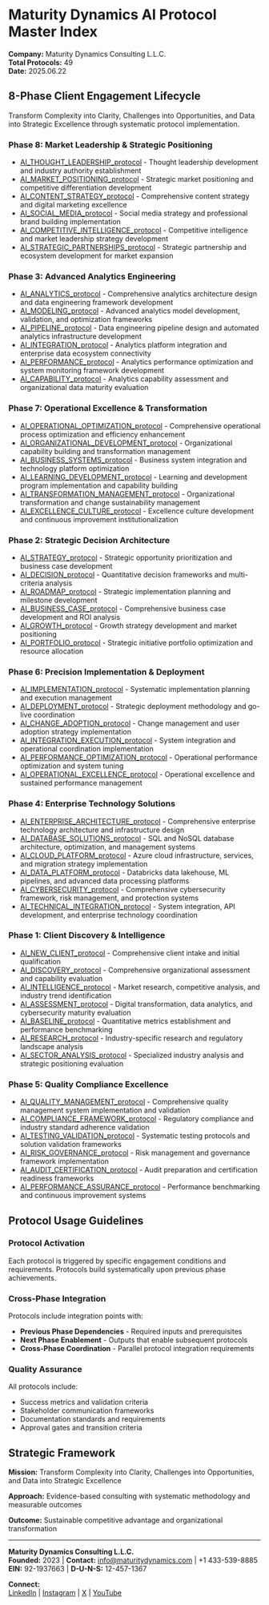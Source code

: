 ﻿# Maturity Dynamics AI Protocol Master Index

**Company:** Maturity Dynamics Consulting L.L.C.  
**Total Protocols:** 49  
**Date:** 2025.06.22  

## 8-Phase Client Engagement Lifecycle

Transform Complexity into Clarity, Challenges into Opportunities, and Data into Strategic Excellence through systematic protocol implementation.

### Phase 8: Market Leadership & Strategic Positioning
- [AI_THOUGHT_LEADERSHIP_protocol](phase-08-market-leadership--strategic-positioning\AI_THOUGHT_LEADERSHIP_protocol.md) - Thought leadership development and industry authority establishment
- [AI_MARKET_POSITIONING_protocol](phase-08-market-leadership--strategic-positioning\AI_MARKET_POSITIONING_protocol.md) - Strategic market positioning and competitive differentiation development
- [AI_CONTENT_STRATEGY_protocol](phase-08-market-leadership--strategic-positioning\AI_CONTENT_STRATEGY_protocol.md) - Comprehensive content strategy and digital marketing excellence
- [AI_SOCIAL_MEDIA_protocol](phase-08-market-leadership--strategic-positioning\AI_SOCIAL_MEDIA_protocol.md) - Social media strategy and professional brand building implementation
- [AI_COMPETITIVE_INTELLIGENCE_protocol](phase-08-market-leadership--strategic-positioning\AI_COMPETITIVE_INTELLIGENCE_protocol.md) - Competitive intelligence and market leadership strategy development
- [AI_STRATEGIC_PARTNERSHIPS_protocol](phase-08-market-leadership--strategic-positioning\AI_STRATEGIC_PARTNERSHIPS_protocol.md) - Strategic partnership and ecosystem development for market expansion

### Phase 3: Advanced Analytics Engineering
- [AI_ANALYTICS_protocol](phase-03-advanced-analytics-engineering\AI_ANALYTICS_protocol.md) - Comprehensive analytics architecture design and data engineering framework development
- [AI_MODELING_protocol](phase-03-advanced-analytics-engineering\AI_MODELING_protocol.md) - Advanced analytics model development, validation, and optimization frameworks
- [AI_PIPELINE_protocol](phase-03-advanced-analytics-engineering\AI_PIPELINE_protocol.md) - Data engineering pipeline design and automated analytics infrastructure development
- [AI_INTEGRATION_protocol](phase-03-advanced-analytics-engineering\AI_INTEGRATION_protocol.md) - Analytics platform integration and enterprise data ecosystem connectivity
- [AI_PERFORMANCE_protocol](phase-03-advanced-analytics-engineering\AI_PERFORMANCE_protocol.md) - Analytics performance optimization and system monitoring framework development
- [AI_CAPABILITY_protocol](phase-03-advanced-analytics-engineering\AI_CAPABILITY_protocol.md) - Analytics capability assessment and organizational data maturity evaluation

### Phase 7: Operational Excellence & Transformation
- [AI_OPERATIONAL_OPTIMIZATION_protocol](phase-07-operational-excellence--transformation\AI_OPERATIONAL_OPTIMIZATION_protocol.md) - Comprehensive operational process optimization and efficiency enhancement
- [AI_ORGANIZATIONAL_DEVELOPMENT_protocol](phase-07-operational-excellence--transformation\AI_ORGANIZATIONAL_DEVELOPMENT_protocol.md) - Organizational capability building and transformation management
- [AI_BUSINESS_SYSTEMS_protocol](phase-07-operational-excellence--transformation\AI_BUSINESS_SYSTEMS_protocol.md) - Business system integration and technology platform optimization
- [AI_LEARNING_DEVELOPMENT_protocol](phase-07-operational-excellence--transformation\AI_LEARNING_DEVELOPMENT_protocol.md) - Learning and development program implementation and capability building
- [AI_TRANSFORMATION_MANAGEMENT_protocol](phase-07-operational-excellence--transformation\AI_TRANSFORMATION_MANAGEMENT_protocol.md) - Organizational transformation and change sustainability management
- [AI_EXCELLENCE_CULTURE_protocol](phase-07-operational-excellence--transformation\AI_EXCELLENCE_CULTURE_protocol.md) - Excellence culture development and continuous improvement institutionalization

### Phase 2: Strategic Decision Architecture
- [AI_STRATEGY_protocol](phase-02-strategic-decision-architecture\AI_STRATEGY_protocol.md) - Strategic opportunity prioritization and business case development
- [AI_DECISION_protocol](phase-02-strategic-decision-architecture\AI_DECISION_protocol.md) - Quantitative decision frameworks and multi-criteria analysis
- [AI_ROADMAP_protocol](phase-02-strategic-decision-architecture\AI_ROADMAP_protocol.md) - Strategic implementation planning and milestone development
- [AI_BUSINESS_CASE_protocol](phase-02-strategic-decision-architecture\AI_BUSINESS_CASE_protocol.md) - Comprehensive business case development and ROI analysis
- [AI_GROWTH_protocol](phase-02-strategic-decision-architecture\AI_GROWTH_protocol.md) - Growth strategy development and market positioning
- [AI_PORTFOLIO_protocol](phase-02-strategic-decision-architecture\AI_PORTFOLIO_protocol.md) - Strategic initiative portfolio optimization and resource allocation

### Phase 6: Precision Implementation & Deployment
- [AI_IMPLEMENTATION_protocol](phase-06-precision-implementation--deployment\AI_IMPLEMENTATION_protocol.md) - Systematic implementation planning and execution management
- [AI_DEPLOYMENT_protocol](phase-06-precision-implementation--deployment\AI_DEPLOYMENT_protocol.md) - Strategic deployment methodology and go-live coordination
- [AI_CHANGE_ADOPTION_protocol](phase-06-precision-implementation--deployment\AI_CHANGE_ADOPTION_protocol.md) - Change management and user adoption strategy implementation
- [AI_INTEGRATION_EXECUTION_protocol](phase-06-precision-implementation--deployment\AI_INTEGRATION_EXECUTION_protocol.md) - System integration and operational coordination implementation
- [AI_PERFORMANCE_OPTIMIZATION_protocol](phase-06-precision-implementation--deployment\AI_PERFORMANCE_OPTIMIZATION_protocol.md) - Operational performance optimization and system tuning
- [AI_OPERATIONAL_EXCELLENCE_protocol](phase-06-precision-implementation--deployment\AI_OPERATIONAL_EXCELLENCE_protocol.md) - Operational excellence and sustained performance management

### Phase 4: Enterprise Technology Solutions
- [AI_ENTERPRISE_ARCHITECTURE_protocol](phase-04-enterprise-technology-solutions\AI_ENTERPRISE_ARCHITECTURE_protocol.md) - Comprehensive enterprise technology architecture and infrastructure design
- [AI_DATABASE_SOLUTIONS_protocol](phase-04-enterprise-technology-solutions\AI_DATABASE_SOLUTIONS_protocol.md) - SQL and NoSQL database architecture, optimization, and management systems
- [AI_CLOUD_PLATFORM_protocol](phase-04-enterprise-technology-solutions\AI_CLOUD_PLATFORM_protocol.md) - Azure cloud infrastructure, services, and migration strategy implementation
- [AI_DATA_PLATFORM_protocol](phase-04-enterprise-technology-solutions\AI_DATA_PLATFORM_protocol.md) - Databricks data lakehouse, ML pipelines, and advanced data processing platforms
- [AI_CYBERSECURITY_protocol](phase-04-enterprise-technology-solutions\AI_CYBERSECURITY_protocol.md) - Comprehensive cybersecurity framework, risk management, and protection systems
- [AI_TECHNICAL_INTEGRATION_protocol](phase-04-enterprise-technology-solutions\AI_TECHNICAL_INTEGRATION_protocol.md) - System integration, API development, and enterprise technology coordination

### Phase 1: Client Discovery & Intelligence
- [AI_NEW_CLIENT_protocol](phase-01-client-discovery--intelligence\AI_NEW_CLIENT_protocol.md) - Comprehensive client intake and initial qualification
- [AI_DISCOVERY_protocol](phase-01-client-discovery--intelligence\AI_DISCOVERY_protocol.md) - Comprehensive organizational assessment and capability evaluation
- [AI_INTELLIGENCE_protocol](phase-01-client-discovery--intelligence\AI_INTELLIGENCE_protocol.md) - Market research, competitive analysis, and industry trend identification
- [AI_ASSESSMENT_protocol](phase-01-client-discovery--intelligence\AI_ASSESSMENT_protocol.md) - Digital transformation, data analytics, and cybersecurity maturity evaluation
- [AI_BASELINE_protocol](phase-01-client-discovery--intelligence\AI_BASELINE_protocol.md) - Quantitative metrics establishment and performance benchmarking
- [AI_RESEARCH_protocol](phase-01-client-discovery--intelligence\AI_RESEARCH_protocol.md) - Industry-specific research and regulatory landscape analysis
- [AI_SECTOR_ANALYSIS_protocol](phase-01-client-discovery--intelligence\AI_SECTOR_ANALYSIS_protocol.md) - Specialized industry analysis and strategic positioning evaluation

### Phase 5: Quality Compliance Excellence
- [AI_QUALITY_MANAGEMENT_protocol](phase-05-quality-compliance-excellence\AI_QUALITY_MANAGEMENT_protocol.md) - Comprehensive quality management system implementation and validation
- [AI_COMPLIANCE_FRAMEWORK_protocol](phase-05-quality-compliance-excellence\AI_COMPLIANCE_FRAMEWORK_protocol.md) - Regulatory compliance and industry standard adherence validation
- [AI_TESTING_VALIDATION_protocol](phase-05-quality-compliance-excellence\AI_TESTING_VALIDATION_protocol.md) - Systematic testing protocols and solution validation frameworks
- [AI_RISK_GOVERNANCE_protocol](phase-05-quality-compliance-excellence\AI_RISK_GOVERNANCE_protocol.md) - Risk management and governance framework implementation
- [AI_AUDIT_CERTIFICATION_protocol](phase-05-quality-compliance-excellence\AI_AUDIT_CERTIFICATION_protocol.md) - Audit preparation and certification readiness frameworks
- [AI_PERFORMANCE_ASSURANCE_protocol](phase-05-quality-compliance-excellence\AI_PERFORMANCE_ASSURANCE_protocol.md) - Performance benchmarking and continuous improvement systems

## Protocol Usage Guidelines

### Protocol Activation
Each protocol is triggered by specific engagement conditions and requirements. Protocols build systematically upon previous phase achievements.

### Cross-Phase Integration
Protocols include integration points with:
- **Previous Phase Dependencies** - Required inputs and prerequisites
- **Next Phase Enablement** - Outputs that enable subsequent protocols
- **Cross-Phase Coordination** - Parallel protocol integration requirements

### Quality Assurance
All protocols include:
- Success metrics and validation criteria
- Stakeholder communication frameworks
- Documentation standards and requirements
- Approval gates and transition criteria

## Strategic Framework

**Mission:** Transform Complexity into Clarity, Challenges into Opportunities, and Data into Strategic Excellence

**Approach:** Evidence-based consulting with systematic methodology and measurable outcomes

**Outcome:** Sustainable competitive advantage and organizational transformation

---

**Maturity Dynamics Consulting L.L.C.**  
**Founded:** 2023 | **Contact:** info@maturitydynamics.com | +1 433-539-8885  
**EIN:** 92-1937663 | **D-U-N-S:** 12-457-1367

**Connect:**  
[LinkedIn](https://www.linkedin.com/company/maturity-dynamics/) | [Instagram](https://www.instagram.com/maturitydynamics/) | [X](https://x.com/MaturityDyn) | [YouTube](https://www.youtube.com/@MaturityDynamics)

